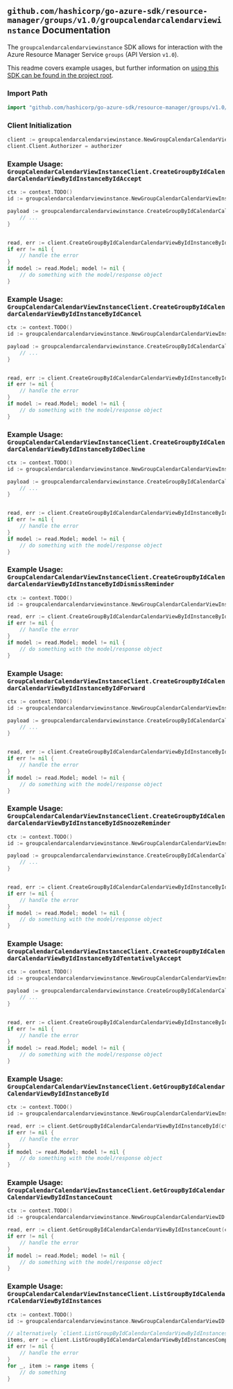 
## `github.com/hashicorp/go-azure-sdk/resource-manager/groups/v1.0/groupcalendarcalendarviewinstance` Documentation

The `groupcalendarcalendarviewinstance` SDK allows for interaction with the Azure Resource Manager Service `groups` (API Version `v1.0`).

This readme covers example usages, but further information on [using this SDK can be found in the project root](https://github.com/hashicorp/go-azure-sdk/tree/main/docs).

### Import Path

```go
import "github.com/hashicorp/go-azure-sdk/resource-manager/groups/v1.0/groupcalendarcalendarviewinstance"
```


### Client Initialization

```go
client := groupcalendarcalendarviewinstance.NewGroupCalendarCalendarViewInstanceClientWithBaseURI("https://management.azure.com")
client.Client.Authorizer = authorizer
```


### Example Usage: `GroupCalendarCalendarViewInstanceClient.CreateGroupByIdCalendarCalendarViewByIdInstanceByIdAccept`

```go
ctx := context.TODO()
id := groupcalendarcalendarviewinstance.NewGroupCalendarCalendarViewInstanceID("groupIdValue", "eventIdValue", "eventId1Value")

payload := groupcalendarcalendarviewinstance.CreateGroupByIdCalendarCalendarViewByIdInstanceByIdAcceptRequest{
	// ...
}


read, err := client.CreateGroupByIdCalendarCalendarViewByIdInstanceByIdAccept(ctx, id, payload)
if err != nil {
	// handle the error
}
if model := read.Model; model != nil {
	// do something with the model/response object
}
```


### Example Usage: `GroupCalendarCalendarViewInstanceClient.CreateGroupByIdCalendarCalendarViewByIdInstanceByIdCancel`

```go
ctx := context.TODO()
id := groupcalendarcalendarviewinstance.NewGroupCalendarCalendarViewInstanceID("groupIdValue", "eventIdValue", "eventId1Value")

payload := groupcalendarcalendarviewinstance.CreateGroupByIdCalendarCalendarViewByIdInstanceByIdCancelRequest{
	// ...
}


read, err := client.CreateGroupByIdCalendarCalendarViewByIdInstanceByIdCancel(ctx, id, payload)
if err != nil {
	// handle the error
}
if model := read.Model; model != nil {
	// do something with the model/response object
}
```


### Example Usage: `GroupCalendarCalendarViewInstanceClient.CreateGroupByIdCalendarCalendarViewByIdInstanceByIdDecline`

```go
ctx := context.TODO()
id := groupcalendarcalendarviewinstance.NewGroupCalendarCalendarViewInstanceID("groupIdValue", "eventIdValue", "eventId1Value")

payload := groupcalendarcalendarviewinstance.CreateGroupByIdCalendarCalendarViewByIdInstanceByIdDeclineRequest{
	// ...
}


read, err := client.CreateGroupByIdCalendarCalendarViewByIdInstanceByIdDecline(ctx, id, payload)
if err != nil {
	// handle the error
}
if model := read.Model; model != nil {
	// do something with the model/response object
}
```


### Example Usage: `GroupCalendarCalendarViewInstanceClient.CreateGroupByIdCalendarCalendarViewByIdInstanceByIdDismissReminder`

```go
ctx := context.TODO()
id := groupcalendarcalendarviewinstance.NewGroupCalendarCalendarViewInstanceID("groupIdValue", "eventIdValue", "eventId1Value")

read, err := client.CreateGroupByIdCalendarCalendarViewByIdInstanceByIdDismissReminder(ctx, id)
if err != nil {
	// handle the error
}
if model := read.Model; model != nil {
	// do something with the model/response object
}
```


### Example Usage: `GroupCalendarCalendarViewInstanceClient.CreateGroupByIdCalendarCalendarViewByIdInstanceByIdForward`

```go
ctx := context.TODO()
id := groupcalendarcalendarviewinstance.NewGroupCalendarCalendarViewInstanceID("groupIdValue", "eventIdValue", "eventId1Value")

payload := groupcalendarcalendarviewinstance.CreateGroupByIdCalendarCalendarViewByIdInstanceByIdForwardRequest{
	// ...
}


read, err := client.CreateGroupByIdCalendarCalendarViewByIdInstanceByIdForward(ctx, id, payload)
if err != nil {
	// handle the error
}
if model := read.Model; model != nil {
	// do something with the model/response object
}
```


### Example Usage: `GroupCalendarCalendarViewInstanceClient.CreateGroupByIdCalendarCalendarViewByIdInstanceByIdSnoozeReminder`

```go
ctx := context.TODO()
id := groupcalendarcalendarviewinstance.NewGroupCalendarCalendarViewInstanceID("groupIdValue", "eventIdValue", "eventId1Value")

payload := groupcalendarcalendarviewinstance.CreateGroupByIdCalendarCalendarViewByIdInstanceByIdSnoozeReminderRequest{
	// ...
}


read, err := client.CreateGroupByIdCalendarCalendarViewByIdInstanceByIdSnoozeReminder(ctx, id, payload)
if err != nil {
	// handle the error
}
if model := read.Model; model != nil {
	// do something with the model/response object
}
```


### Example Usage: `GroupCalendarCalendarViewInstanceClient.CreateGroupByIdCalendarCalendarViewByIdInstanceByIdTentativelyAccept`

```go
ctx := context.TODO()
id := groupcalendarcalendarviewinstance.NewGroupCalendarCalendarViewInstanceID("groupIdValue", "eventIdValue", "eventId1Value")

payload := groupcalendarcalendarviewinstance.CreateGroupByIdCalendarCalendarViewByIdInstanceByIdTentativelyAcceptRequest{
	// ...
}


read, err := client.CreateGroupByIdCalendarCalendarViewByIdInstanceByIdTentativelyAccept(ctx, id, payload)
if err != nil {
	// handle the error
}
if model := read.Model; model != nil {
	// do something with the model/response object
}
```


### Example Usage: `GroupCalendarCalendarViewInstanceClient.GetGroupByIdCalendarCalendarViewByIdInstanceById`

```go
ctx := context.TODO()
id := groupcalendarcalendarviewinstance.NewGroupCalendarCalendarViewInstanceID("groupIdValue", "eventIdValue", "eventId1Value")

read, err := client.GetGroupByIdCalendarCalendarViewByIdInstanceById(ctx, id)
if err != nil {
	// handle the error
}
if model := read.Model; model != nil {
	// do something with the model/response object
}
```


### Example Usage: `GroupCalendarCalendarViewInstanceClient.GetGroupByIdCalendarCalendarViewByIdInstanceCount`

```go
ctx := context.TODO()
id := groupcalendarcalendarviewinstance.NewGroupCalendarCalendarViewID("groupIdValue", "eventIdValue")

read, err := client.GetGroupByIdCalendarCalendarViewByIdInstanceCount(ctx, id)
if err != nil {
	// handle the error
}
if model := read.Model; model != nil {
	// do something with the model/response object
}
```


### Example Usage: `GroupCalendarCalendarViewInstanceClient.ListGroupByIdCalendarCalendarViewByIdInstances`

```go
ctx := context.TODO()
id := groupcalendarcalendarviewinstance.NewGroupCalendarCalendarViewID("groupIdValue", "eventIdValue")

// alternatively `client.ListGroupByIdCalendarCalendarViewByIdInstances(ctx, id)` can be used to do batched pagination
items, err := client.ListGroupByIdCalendarCalendarViewByIdInstancesComplete(ctx, id)
if err != nil {
	// handle the error
}
for _, item := range items {
	// do something
}
```
